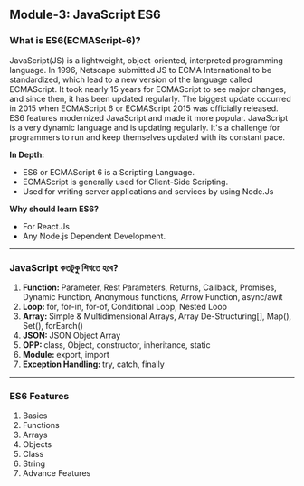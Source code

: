 ## Module-3: JavaScript ES6

### What is ES6(ECMAScript-6)?

JavaScript(JS) is a lightweight, object-oriented, interpreted programming language. In 1996, Netscape submitted JS to ECMA International to be standardized, which lead to a new version of the language called ECMAScript. It took nearly 15 years for ECMAScript to see major changes, and since then, it has been updated regularly. The biggest update occurred in 2015 when ECMAScript 6 or ECMAScript 2015 was officially released. ES6 features modernized JavaScript and made it more popular. JavaScript is a very dynamic language and is updating regularly. It's a challenge for programmers to run and keep themselves updated with its constant pace.

<b>In Depth: </b>

- ES6 or ECMAScript 6 is a Scripting Language.
- ECMAScript is generally used for Client-Side Scripting.
- Used for writing server applications and services by using Node.Js

<b>Why should learn ES6?</b>

- For React.Js
- Any Node.js Dependent Development.

---

### JavaScript কতটুকু শিখতে হবে?

1. <b>Function: </b> Parameter, Rest Parameters, Returns, Callback, Promises, Dynamic Function, Anonymous functions, Arrow Function, async/awit
1. <b>Loop: </b> for, for-in, for-of, Conditional Loop, Nested Loop
1. <b>Array: </b> Simple & Multidimensional Arrays, Array De-Structuring[], Map(), Set(), forEarch()
1. <b>JSON: </b> JSON Object Array
1. <b>OPP: </b> class, Object, constructor, inheritance, static
1. <b>Module: </b> export, import
1. <b>Exception Handling: </b> try, catch, finally

---

### ES6 Features

1. Basics
1. Functions
1. Arrays
1. Objects
1. Class
1. String
1. Advance Features
